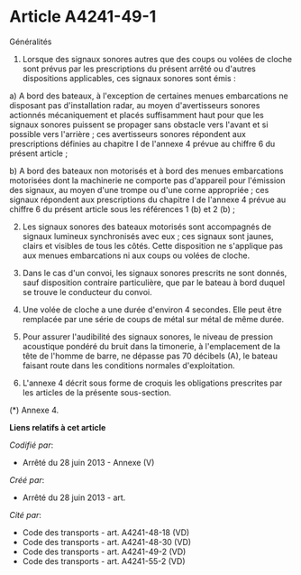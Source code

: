 # Article A4241-49-1

Généralités

1. Lorsque des signaux sonores autres que des coups ou volées de cloche sont prévus par les prescriptions du présent arrêté
ou d'autres dispositions applicables, ces signaux sonores sont émis :

a) A bord des bateaux, à l'exception de certaines menues embarcations ne disposant pas d'installation radar, au moyen
d'avertisseurs sonores actionnés mécaniquement et placés suffisamment haut pour que les signaux sonores puissent se propager
sans obstacle vers l'avant et si possible vers l'arrière ; ces avertisseurs sonores répondent aux prescriptions définies au
chapitre I de l'annexe 4 prévue au chiffre 6 du présent article ;

b) A bord des bateaux non motorisés et à bord des menues embarcations motorisées dont la machinerie ne comporte pas
d'appareil pour l'émission des signaux, au moyen d'une trompe ou d'une corne appropriée ; ces signaux répondent aux
prescriptions du chapitre I de l'annexe 4 prévue au chiffre 6 du présent article sous les références 1 (b) et 2 (b) ;

2. Les signaux sonores des bateaux motorisés sont accompagnés de signaux lumineux synchronisés avec eux ; ces signaux sont
jaunes, clairs et visibles de tous les côtés. Cette disposition ne s'applique pas aux menues embarcations ni aux coups ou
volées de cloche.

3. Dans le cas d'un convoi, les signaux sonores prescrits ne sont donnés, sauf disposition contraire particulière, que par le
bateau à bord duquel se trouve le conducteur du convoi.

4. Une volée de cloche a une durée d'environ 4 secondes. Elle peut être remplacée par une série de coups de métal sur métal
de même durée.

5. Pour assurer l'audibilité des signaux sonores, le niveau de pression acoustique pondéré du bruit dans la timonerie, à
l'emplacement de la tête de l'homme de barre, ne dépasse pas 70 décibels (A), le bateau faisant route dans les conditions
normales d'exploitation.

6. L'annexe 4 décrit sous forme de croquis les obligations prescrites par les articles de la présente sous-section.

(*) Annexe 4.

**Liens relatifs à cet article**

_Codifié par_:

  - Arrêté du 28 juin 2013 -  Annexe (V)

_Créé par_:

  - Arrêté du 28 juin 2013 - art.

_Cité par_:

  - Code des transports - art. A4241-48-18 (VD)
  - Code des transports - art. A4241-48-30 (VD)
  - Code des transports - art. A4241-49-2 (VD)
  - Code des transports - art. A4241-55-2 (VD)
